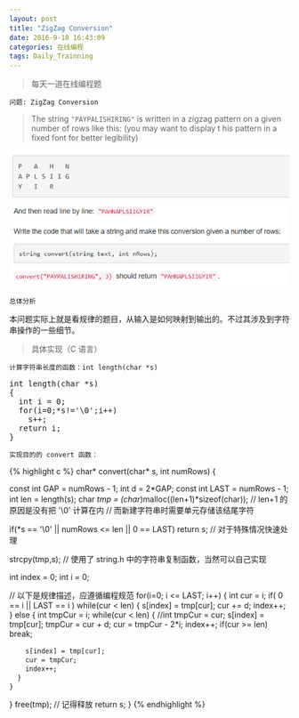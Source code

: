 ```yaml
---
layout: post
title: "ZigZag Conversion"
date: 2016-9-18 16:43:09
categories: 在线编程
tags: Daily_Trainning
---
```


> 每天一道在线编程题




    问题: ZigZag Conversion

> The string ```"PAYPALISHIRING"``` is written in a zigzag pattern on a given number of rows like this: (you may want to display t
> his pattern in a fixed font for better legibility) 

![ZigZag](/assets/img/daily/ZigZag-Conversion-01.PNG)
![ZigZag-Exp](/assets/img/daily/ZigZag-Conversion-02.PNG)

    总体分析

本问题实际上就是看规律的题目，从输入是如何映射到输出的。不过其涉及到字符串操作的一些细节。

> 具体实现（C 语言）

    计算字符串长度的函数：int length(char *s)

<pre class="prettyprint">
int length(char *s)
{
  int i = 0;
  for(i=0;*s!='\0';i++)
    s++;
  return i;
}
</code></pre>

    实现目的的 convert 函数：

{% highlight c %}
char* convert(char* s, int numRows)
{
  
  const int GAP = numRows - 1;
  int d = 2*GAP;
  const int LAST = numRows - 1;
  int len = length(s);
  char *tmp = (char*)malloc((len+1)*sizeof(char));
  // len+1 的原因是没有把 '\0' 计算在内
  // 而新建字符串时需要单元存储该结尾字符

  if(*s == '\0' || numRows <= len || 0 == LAST)
    return s; // 对于特殊情况快速处理

  strcpy(tmp,s);
  // 使用了 string.h 中的字符串复制函数，当然可以自己实现

  int index = 0;
  int i = 0;

  // 以下是规律描述，应遵循编程规范
  for(i=0; i <= LAST; i++)
  {
    int cur = i;
    if( 0 == i || LAST == i )
      while(cur < len)
      {
        s[index] = tmp[cur];
        cur += d;
        index++;
      }
    else
    { 
      int tmpCur = i;
      while(cur < len)
      {
        //int tmpCur = cur;
        s[index] = tmp[cur];
        tmpCur = cur + d;
        cur = tmpCur - 2*i;
        index++;
        if(cur >= len)
          break;
        
        s[index] = tmp[cur];
        cur = tmpCur; 
        index++;      
      }
    }
  }
  free(tmp); // 记得释放
  return s;
}
{% endhighlight %}





